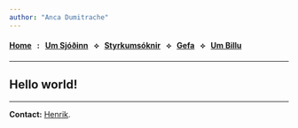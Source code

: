 ```yaml
---
author: "Anca Dumitrache"
---
```


<script src="https://use.fontawesome.com/4b6dfd67d9.js"></script>

#### [Home](./)  &nbsp; : &nbsp; [Um Sjóðinn](um-sjodinn.html)  &nbsp; &#10209; &nbsp;   [Styrkumsóknir](styrkumsoknir.html)  &nbsp; &#10209; &nbsp;  [Gefa](gefa.html)  &nbsp; &#10209; &nbsp;  [Um Billu](um-bllu.html)



***

## Hello world!


***

**Contact:** [Henrik](mailto:rikkid6@gmail.com).
